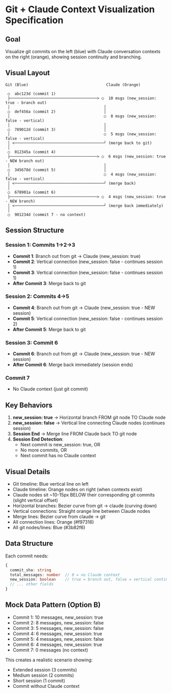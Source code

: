 # Git + Claude Context Visualization Specification

## Goal
Visualize git commits on the left (blue) with Claude conversation contexts on the right (orange), showing session continuity and branching.

## Visual Layout

```
Git (Blue)                                  Claude (Orange)

 ○  abc123d (commit 1)
 ├──────────────────────────────────────> ○  10 msgs (new_session: true - branch out)
 │                                         │
 ○  def456a (commit 2)                     │
 │                                         ○  8 msgs (new_session: false - vertical)
 │                                         │
 ○  789012d (commit 3)                     │
 │                                         ○  5 msgs (new_session: false - vertical)
 │ <───────────────────────────────────────┘ (merge back to git)
 │
 ○  012345a (commit 4)
 ├──────────────────────────────────────> ○  6 msgs (new_session: true - NEW branch out)
 │                                         │
 ○  345678d (commit 5)                     │
 │                                         ○  4 msgs (new_session: false - vertical)
 │ <───────────────────────────────────────┘ (merge back)
 │
 ○  678901a (commit 6)
 ├──────────────────────────────────────> ○  4 msgs (new_session: true - NEW branch)
 │ <───────────────────────────────────────┘ (merge back immediately)
 │
 ○  901234d (commit 7 - no context)
```

## Session Structure

### Session 1: Commits 1→2→3
- **Commit 1**: Branch out from git → Claude (new_session: true)
- **Commit 2**: Vertical connection (new_session: false - continues session 1)
- **Commit 3**: Vertical connection (new_session: false - continues session 1)
- **After Commit 3**: Merge back to git

### Session 2: Commits 4→5
- **Commit 4**: Branch out from git → Claude (new_session: true - NEW session)
- **Commit 5**: Vertical connection (new_session: false - continues session 2)
- **After Commit 5**: Merge back to git

### Session 3: Commit 6
- **Commit 6**: Branch out from git → Claude (new_session: true - NEW session)
- **After Commit 6**: Merge back immediately (session ends)

### Commit 7
- No Claude context (just git commit)

## Key Behaviors

1. **new_session: true** → Horizontal branch FROM git node TO Claude node
2. **new_session: false** → Vertical line connecting Claude nodes (continues session)
3. **Session End** → Merge line FROM Claude back TO git node
4. **Session End Detection**:
   - Next commit is new_session: true, OR
   - No more commits, OR
   - Next commit has no Claude context

## Visual Details

- Git timeline: Blue vertical line on left
- Claude timeline: Orange nodes on right (when contexts exist)
- Claude nodes sit ~10-15px BELOW their corresponding git commits (slight vertical offset)
- Horizontal branches: Bezier curve from git → claude (curving down)
- Vertical connections: Straight orange line between Claude nodes
- Merge lines: Bezier curve from claude → git
- All connection lines: Orange (#f97316)
- All git nodes/lines: Blue (#3b82f6)

## Data Structure

Each commit needs:
```typescript
{
  commit_sha: string
  total_messages: number  // 0 = no Claude context
  new_session: boolean    // true = branch out, false = vertical continuation
  // ... other fields
}
```

## Mock Data Pattern (Option B)

- Commit 1: 10 messages, new_session: true
- Commit 2: 8 messages, new_session: false
- Commit 3: 5 messages, new_session: false
- Commit 4: 6 messages, new_session: true
- Commit 5: 4 messages, new_session: false
- Commit 6: 4 messages, new_session: true
- Commit 7: 0 messages (no context)

This creates a realistic scenario showing:
- Extended session (3 commits)
- Medium session (2 commits)
- Short session (1 commit)
- Commit without Claude context
